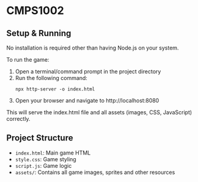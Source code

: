 # CMPS1002

## Setup & Running

No installation is required other than having Node.js on your system.

To run the game:

1. Open a terminal/command prompt in the project directory
2. Run the following command:
   ```
   npx http-server -o index.html
   ```
3. Open your browser and navigate to http://localhost:8080

This will serve the index.html file and all assets (images, CSS, JavaScript) correctly.

## Project Structure

- `index.html`: Main game HTML
- `style.css`: Game styling
- `script.js`: Game logic
- `assets/`: Contains all game images, sprites and other resources